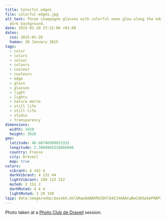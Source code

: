 ```yaml
---
title: Colorful edges
file: colorful-edges.jpg
alt_text: Three champagne glasses with colorful neon glow along the edges on a
  dark background.
date: 2015-01-20 23:32:08 +01:00
dates:
  iso: 2015-01-20
  human: 20 January 2015
tags:
  - color
  - colors
  - colour
  - colours
  - couleur
  - couleurs
  - edge
  - glass
  - glasses
  - light
  - lights
  - nature morte
  - still life
  - still-life
  - studio
  - transparency
dimensions:
  width: 3420
  height: 2826
geo:
  latitude: 48.68746989833333
  longitude: 2.3984945316666666
  country: France
  city: Draveil
  map: true
colors:
  vibrant: 4 242 4
  darkVibrant: 4 132 44
  lightVibrant: 109 133 252
  muted: 2 151 2
  darkMuted: 4 4 4
  lightMuted: 3 28 150
lqip: data:image/webp;base64,UklGRqoAAABXRUJQVlA4IJ4AAACwBwCdASpkAFMAP3G0z2A0ryolpJVbUpAuCWcA1jiqYJf3mYpILhIJWX3sX47GoXEilQ9s7VDxuG7W93pMFCazwaczIXfAAP7uP5Z2pSBwjjMUWulTr6A1lzvZAZt4dFr3HQKtqpILiCK+oA3PnbfUMlbaBipFm1J6L48pni5vJKuJH9kfOn6B4ZuCO/1LU4Z+LRd/ymT3Y3BJeiAAAA==
---
```


Photo taken at a <a href="https://photo-club-draveil.fr/">Photo Club de Draveil</a> session.
